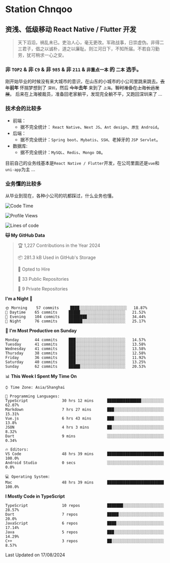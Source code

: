 # Station Chnqoo

## 资浅、低级移动 React Native / Flutter 开发

> 天下滔滔，祸乱未已。吏治人心，毫无更改。军政战事，日崇虚伪。非得二三君子，倡之以诚朴，道之以廉耻。则江河日下，不知所届。不若自习勤劳，犹可稍求一心之安。

### 非 `TOP2` & 非 `C9` & 非 `985` & 非 `211` & `非重点一本` 的 `二本` 选手。

刚开始毕业的时候没有来大城市的意识，在山东的小城市的小公司里跳来跳去。~~去年~~**前年** 怀揣梦想到了 `深圳`，然后 ~~今年~~**去年** 来到了 `上海`。~~暂时准备在上海长远发展~~。
后来在上海被裁员，准备回老家躺平，发现完全躺不平，又跑回深圳来了 ...

### 技术会的比较多

- 前端：
  - 据不完全统计： `React Native`、`Next JS`、`Ant design`、`原生 Android`。
- 后端：
  - 据不完全统计：`Spring boot`、`Mybatis`、`SSH`、老掉牙的 `JSP Servlet`。
- 数据库:
  - 据不完全统计：`MySQL`、`Redis`、`Mongo DB`。

目前自己的业务线基本是`React Native / Flutter`开发，在公司里面还是`vue`和`uni-app`为主 ...

### 业务懂的比较多

从毕业到现在，各种小公司的坑都踩过，什么业务也懂。

<!--START_SECTION:waka-->
![Code Time](http://img.shields.io/badge/Code%20Time-5%2C801%20hrs%2037%20mins-blue)

![Profile Views](http://img.shields.io/badge/Profile%20Views-11-blue)

![Lines of code](https://img.shields.io/badge/From%20Hello%20World%20I%27ve%20Written-272%20Thousand%20lines%20of%20code-blue)

**🐱 My GitHub Data** 

> 🏆 1,227 Contributions in the Year 2024
 > 
> 📦 281.3 kB Used in GitHub's Storage 
 > 
> 💼 Opted to Hire
 > 
> 📜 33 Public Repositories 
 > 
> 🔑 9 Private Repositories  
 > 
**I'm a Night 🦉** 

```text
🌞 Morning    57 commits     ████░░░░░░░░░░░░░░░░░░░░░   18.87% 
🌆 Daytime    65 commits     █████░░░░░░░░░░░░░░░░░░░░   21.52% 
🌃 Evening    104 commits    ████████░░░░░░░░░░░░░░░░░   34.44% 
🌙 Night      76 commits     ██████░░░░░░░░░░░░░░░░░░░   25.17%

```
📅 **I'm Most Productive on Sunday** 

```text
Monday       44 commits     ███░░░░░░░░░░░░░░░░░░░░░░   14.57% 
Tuesday      41 commits     ███░░░░░░░░░░░░░░░░░░░░░░   13.58% 
Wednesday    41 commits     ███░░░░░░░░░░░░░░░░░░░░░░   13.58% 
Thursday     38 commits     ███░░░░░░░░░░░░░░░░░░░░░░   12.58% 
Friday       36 commits     ███░░░░░░░░░░░░░░░░░░░░░░   11.92% 
Saturday     40 commits     ███░░░░░░░░░░░░░░░░░░░░░░   13.25% 
Sunday       62 commits     █████░░░░░░░░░░░░░░░░░░░░   20.53%

```


📊 **This Week I Spent My Time On** 

```text
⌚︎ Time Zone: Asia/Shanghai

💬 Programming Languages: 
TypeScript               30 hrs 12 mins      ███████████████░░░░░░░░░░   62.07% 
Markdown                 7 hrs 27 mins       ███░░░░░░░░░░░░░░░░░░░░░░   15.31% 
Vue.js                   6 hrs 43 mins       ███░░░░░░░░░░░░░░░░░░░░░░   13.8% 
JSON                     4 hrs 3 mins        ██░░░░░░░░░░░░░░░░░░░░░░░   8.32% 
Dart                     9 mins              ░░░░░░░░░░░░░░░░░░░░░░░░░   0.34%

🔥 Editors: 
VS Code                  48 hrs 39 mins      █████████████████████████   100.0% 
Android Studio           0 secs              ░░░░░░░░░░░░░░░░░░░░░░░░░   0.0%

💻 Operating System: 
Mac                      48 hrs 39 mins      █████████████████████████   100.0%

```

**I Mostly Code in TypeScript** 

```text
TypeScript               10 repos            ███████░░░░░░░░░░░░░░░░░░   28.57% 
Dart                     7 repos             █████░░░░░░░░░░░░░░░░░░░░   20.0% 
JavaScript               6 repos             ████░░░░░░░░░░░░░░░░░░░░░   17.14% 
Java                     5 repos             ███░░░░░░░░░░░░░░░░░░░░░░   14.29% 
C++                      3 repos             ██░░░░░░░░░░░░░░░░░░░░░░░   8.57%

```



 Last Updated on 17/08/2024
<!--END_SECTION:waka-->

<!---
ChenqiaoStation/ChenqiaoStation is a ✨ special ✨ repository because its `README.md` (this file) appears on your GitHub profile.
You can click the Preview link to take a look at your changes.
--->
